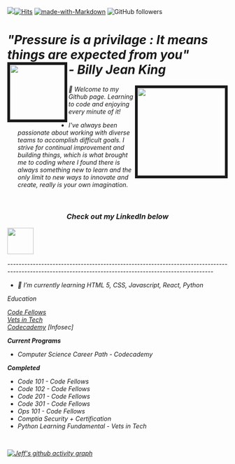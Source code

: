 ![](https://komarev.com/ghpvc/?username=jinman36&style=flat&color=6cc644)[![Hits](https://hits.seeyoufarm.com/api/count/incr/badge.svg?url=https%3A%2F%2Fgithub.com%2Fjinman36&count_bg=%2379C83D&title_bg=%23555555&icon=react.svg&icon_color=%23E7E7E7&title=hits&edge_flat=true)](https://hits.seeyoufarm.com) [![made-with-Markdown](https://img.shields.io/badge/Made%20with-Markdown-6cc644.svg)](http://commonmark.org) ![GitHub followers](https://img.shields.io/github/followers/jinman36.svg?style=social&label=Follow&maxAge=2592000&color=6cc644)

<h1 align='left' text-color='6cc644'> <i> "Pressure is a privilage : It means things are expected from you" <br> - Billy Jean King <img align="Left" src="https://jinman36.github.io/jinman36/img/rubberduck-dribbble.png" width="125" border="6cc644"></h1>   
 
<img align="right" src="https://jinman36.github.io/jinman36/img/SFlogo.jpg" width="200" border="6cc644">

👋 Welcome to my Github page. Learning to code and enjoying every minute of it!
- I've always been passionate about working with diverse teams to accomplish difficult goals. I strive for continual improvement and building things, which is what brought me to coding where I found there is always something new to learn and the only limit to new ways to innovate and create, really is your own imagination.
 
</br>
<h3 align='center'><i>Check out my LinkedIn below</i></h3>
 <a href="https://www.linkedin.com/in/jefferyinman/"><img src="https://image.flaticon.com/icons/svg/2111/2111465.svg" width="60" align="center"></a>
<br>

<script src="https://tryhackme.com/badge/333971"></script>
-------------------------------------------------------------------------------------------------------------------------------------------------------<br>
- 🌱 I’m currently learning HTML 5, CSS, Javascript, React, Python

Education

[Code Fellows](https://www.codefellows.org/) <br>
[Vets in Tech](https://vetsintech.co/) <br>
[Codecademy](https://www.codecademy.com/learn)
[Infosec]

**Current Programs**
- Computer Science Career Path - Codecademy

**Completed**
- Code 101 - Code Fellows
- Code 102 - Code Fellows
- Code 201 - Code Fellows
- Code 301 - Code Fellows
- Ops 101  - Code Fellows
- Comptia Security + Certification
- Python Learning Fundamental - Vets in Tech

</br>

[![Jeff's github activity graph](https://activity-graph.herokuapp.com/graph?username=jinman36&bg_color=000000&color=4c699e&line=4c529e&point=0da80b&area=true&hide_border=true)](https://github.com/ashutosh00710/github-readme-activity-graph)

</br>


<!-- Credit to the following for the help with setting up the above:
https://github.com/AL0YSI0US
https://github.com/Ashutosh00710 -->
